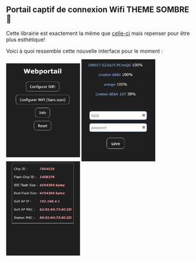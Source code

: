 ## Portail captif de connexion Wifi THEME SOMBRE 🌃

Cette librairie est exactement la même que [celle-ci](https://github.com/tzapu/WiFiManager) mais repenser pour être plus esthétique!


Voici à quoi ressemble cette nouvelle interface pour le moment :

<img align="center" width="200" src="https://github.com/Weldybox/WiFiManager-by-Julfi/blob/master/images/index.png"></img>
<img align="center" width="200" src="https://github.com/Weldybox/WiFiManager-by-Julfi/blob/master/images/WifiSave.png"></img>
<img align="center" width="200" src="https://github.com/Weldybox/WiFiManager-by-Julfi/blob/master/images/info.png"></img>
